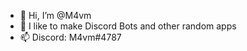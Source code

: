 - 👋 Hi, I’m @M4vm
- 👀 I like to make Discord Bots and other random apps
- 📫 Discord: M4vm#4787

<!---
M4vm/M4vm is a ✨ special ✨ repository because its `README.md` (this file) appears on your GitHub profile.
You can click the Preview link to take a look at your changes.
--->
